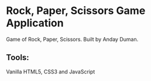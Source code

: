 # Rock, Paper, Scissors Game Application
Game of Rock, Paper, Scissors. Built by Anday Duman.
## Tools:
Vanilla HTML5, CSS3 and JavaScript
